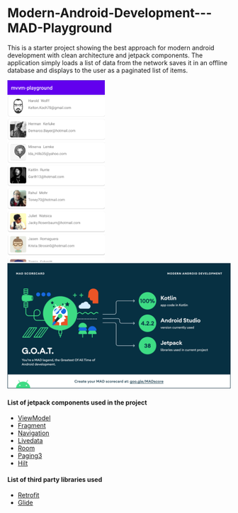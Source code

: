 # Modern-Android-Development---MAD-Playground
This is a starter project showing the best approach for modern android development with clean architecture and jetpack components. The application simply loads a list of data from the network saves it in an offline database and displays to the user as a paginated list of items.

<p float="left">
<img src="resources/screenshot.png" alt="Screenshot" width="220"/>
<img src="resources/summary.png" alt="Screenshot" width="725"/>

#### List of jetpack components used in the project
- [ViewModel](https://developer.android.com/topic/libraries/architecture/viewmodel)
- [Fragment](https://developer.android.com/jetpack/androidx/releases/fragment)
- [Navigation](https://developer.android.com/guide/navigation)
- [Livedata](https://developer.android.com/topic/libraries/architecture/livedata)
- [Room](https://developer.android.com/jetpack/androidx/releases/room)
- [Paging3](https://developer.android.com/jetpack/androidx/releases/paging#3.0.0)
- [Hilt](https://developer.android.com/training/dependency-injection/hilt-jetpack)

#### List of third party libraries used
- [Retrofit](https://square.github.io/retrofit/)
- [Glide](https://github.com/bumptech/glide)
